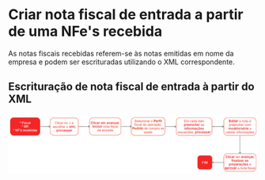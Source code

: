 # Criar nota fiscal de entrada a partir de uma NFe's recebida

As notas fiscais recebidas referem-se às notas emitidas em nome da empresa e podem ser escrituradas utilizando o XML correspondente.

## Escrituração de nota fiscal de entrada à partir do XML

![Importe por XML](dfeNfeProcInCreate.png)